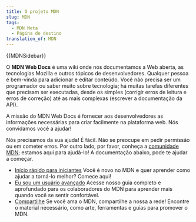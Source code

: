 ```yaml
---
title: O projeto MDN
slug: MDN
tags:
  - MDN Meta
  - Página de destino
translation_of: MDN
---
```

{{MDNSidebar}}

O **MDN Web Docs** é uma wiki onde nós documentamos a Web aberta, as tecnologias Mozilla e outros tópicos de desenvolvedores. Qualquer pessoa é bem-vinda para adicionar e editar conteúdo. Você não precisa ser um programador ou saber muito sobre tecnologia; há muitas tarefas diferentes que precisam ser executadas, desde os simples (corrigir erros de leitura e erros de correção) até as mais complexas (escrever a documentação da API).

A missão do MDN Web Docs é fornecer aos desenvolvedores as informações necessárias para criar facilmente na plataforma web. Nós convidamos você a ajudar!

Nós precisamos da sua ajuda! É fácil. Não se preocupe em pedir permissão ou em cometer erros. Por outro lado, por favor, conheça a [comunidade MDN](/pt-BR/docs/MDN/Comunidade); estamos aqui para ajudá-lo! A documentação abaixo, pode te ajudar a começar.

- [Início rápido para iniciantes](/pt-BR/docs/MDN/Primeiros_Passos) Você é novo no MDN e quer aprender como ajudar a torná-lo melhor? Comece aqui!
- [Eu sou um usuário avançado](/pt-BR/docs/MDN/Contribute) Acesse nosso guia completo e aprofundado para os colaboradores do MDN para aprender mais quando você se sentir confortável.
- [Compartilhe](/pt-BR/docs/MDN/Promote) Se você ama o MDN, compartilhe a nossa a rede! Encontre o material necessário, como arte, ferramentas e guias para promover o MDN.
